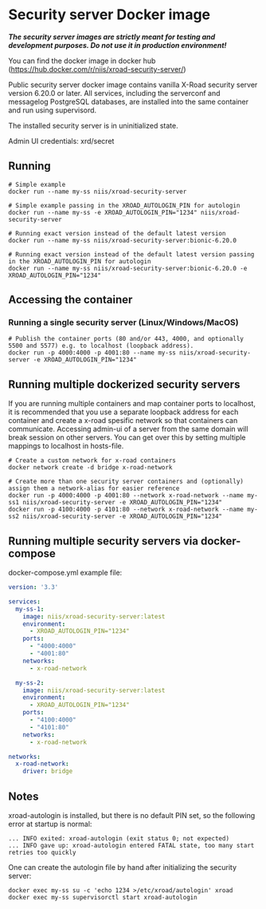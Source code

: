 # Security server Docker image

***The security server images are strictly meant for testing and development purposes. Do not use it in production environment!***

You can find the docker image in docker hub (https://hub.docker.com/r/niis/xroad-security-server/)

Public security server docker image contains vanilla X-Road security server version 6.20.0 or later.
All services, including the serverconf and messagelog PostgreSQL databases, are installed into the same container and run using supervisord.

The installed security server is in uninitialized state.

Admin UI credentials: xrd/secret

## Running

```shell
# Simple example
docker run --name my-ss niis/xroad-security-server

# Simple example passing in the XROAD_AUTOLOGIN_PIN for autologin
docker run --name my-ss -e XROAD_AUTOLOGIN_PIN="1234" niis/xroad-security-server 

# Running exact version instead of the default latest version
docker run --name my-ss niis/xroad-security-server:bionic-6.20.0

# Running exact version instead of the default latest version passing in the XROAD_AUTOLOGIN_PIN for autologin
docker run --name my-ss niis/xroad-security-server:bionic-6.20.0 -e XROAD_AUTOLOGIN_PIN="1234"
```

## Accessing the container

### Running a single security server (Linux/Windows/MacOS)

```shell
# Publish the container ports (80 and/or 443, 4000, and optionally 5500 and 5577) e.g. to localhost (loopback address).
docker run -p 4000:4000 -p 4001:80 --name my-ss niis/xroad-security-server -e XROAD_AUTOLOGIN_PIN="1234"
```

## Running multiple dockerized security servers
If you are running multiple containers and map container ports to localhost, it is recommended that you use a separate loopback address for each container and create a x-road spesific network so that containers can communicate. 
Accessing admin-ui of a server from the same domain will break session on other servers. You can get over this by setting multiple mappings to localhost in hosts-file.

```shell
# Create a custom network for x-road containers
docker network create -d bridge x-road-network

# Create more than one security server containers and (optionally) assign them a network-alias for easier reference
docker run -p 4000:4000 -p 4001:80 --network x-road-network --name my-ss1 niis/xroad-security-server -e XROAD_AUTOLOGIN_PIN="1234"
docker run -p 4100:4000 -p 4101:80 --network x-road-network --name my-ss2 niis/xroad-security-server -e XROAD_AUTOLOGIN_PIN="1234"
```

## Running multiple security servers via docker-compose

docker-compose.yml example file:

```yaml
version: '3.3'

services:
  my-ss-1:
    image: niis/xroad-security-server:latest
    environment:
      - XROAD_AUTOLOGIN_PIN="1234"
    ports:
      - "4000:4000"
      - "4001:80"
    networks:
      - x-road-network

  my-ss-2:
    image: niis/xroad-security-server:latest
    environment: 
      - XROAD_AUTOLOGIN_PIN="1234"
    ports:
      - "4100:4000"
      - "4101:80"
    networks:
      - x-road-network

networks:
  x-road-network:
    driver: bridge
```

## Notes

xroad-autologin is installed, but there is no default PIN set, so the following error at startup is normal:

```text
... INFO exited: xroad-autologin (exit status 0; not expected)
... INFO gave up: xroad-autologin entered FATAL state, too many start retries too quickly
```

One can create the autologin file by hand after initializing the security server:

```shell
docker exec my-ss su -c 'echo 1234 >/etc/xroad/autologin' xroad
docker exec my-ss supervisorctl start xroad-autologin
```
